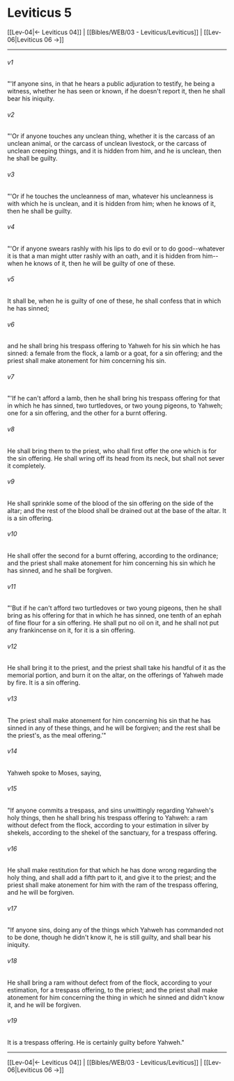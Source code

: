 # Leviticus 5

[[Lev-04|← Leviticus 04]] | [[Bibles/WEB/03 - Leviticus/Leviticus]] | [[Lev-06|Leviticus 06 →]]
***



###### v1 
"'If anyone sins, in that he hears a public adjuration to testify, he being a witness, whether he has seen or known, if he doesn't report it, then he shall bear his iniquity. 

###### v2 
"'Or if anyone touches any unclean thing, whether it is the carcass of an unclean animal, or the carcass of unclean livestock, or the carcass of unclean creeping things, and it is hidden from him, and he is unclean, then he shall be guilty. 

###### v3 
"'Or if he touches the uncleanness of man, whatever his uncleanness is with which he is unclean, and it is hidden from him; when he knows of it, then he shall be guilty. 

###### v4 
"'Or if anyone swears rashly with his lips to do evil or to do good--whatever it is that a man might utter rashly with an oath, and it is hidden from him--when he knows of it, then he will be guilty of one of these. 

###### v5 
It shall be, when he is guilty of one of these, he shall confess that in which he has sinned; 

###### v6 
and he shall bring his trespass offering to Yahweh for his sin which he has sinned: a female from the flock, a lamb or a goat, for a sin offering; and the priest shall make atonement for him concerning his sin. 

###### v7 
"'If he can't afford a lamb, then he shall bring his trespass offering for that in which he has sinned, two turtledoves, or two young pigeons, to Yahweh; one for a sin offering, and the other for a burnt offering. 

###### v8 
He shall bring them to the priest, who shall first offer the one which is for the sin offering. He shall wring off its head from its neck, but shall not sever it completely. 

###### v9 
He shall sprinkle some of the blood of the sin offering on the side of the altar; and the rest of the blood shall be drained out at the base of the altar. It is a sin offering. 

###### v10 
He shall offer the second for a burnt offering, according to the ordinance; and the priest shall make atonement for him concerning his sin which he has sinned, and he shall be forgiven. 

###### v11 
"'But if he can't afford two turtledoves or two young pigeons, then he shall bring as his offering for that in which he has sinned, one tenth of an ephah of fine flour for a sin offering. He shall put no oil on it, and he shall not put any frankincense on it, for it is a sin offering. 

###### v12 
He shall bring it to the priest, and the priest shall take his handful of it as the memorial portion, and burn it on the altar, on the offerings of Yahweh made by fire. It is a sin offering. 

###### v13 
The priest shall make atonement for him concerning his sin that he has sinned in any of these things, and he will be forgiven; and the rest shall be the priest's, as the meal offering.'" 

###### v14 
Yahweh spoke to Moses, saying, 

###### v15 
"If anyone commits a trespass, and sins unwittingly regarding Yahweh's holy things, then he shall bring his trespass offering to Yahweh: a ram without defect from the flock, according to your estimation in silver by shekels, according to the shekel of the sanctuary, for a trespass offering. 

###### v16 
He shall make restitution for that which he has done wrong regarding the holy thing, and shall add a fifth part to it, and give it to the priest; and the priest shall make atonement for him with the ram of the trespass offering, and he will be forgiven. 

###### v17 
"If anyone sins, doing any of the things which Yahweh has commanded not to be done, though he didn't know it, he is still guilty, and shall bear his iniquity. 

###### v18 
He shall bring a ram without defect from of the flock, according to your estimation, for a trespass offering, to the priest; and the priest shall make atonement for him concerning the thing in which he sinned and didn't know it, and he will be forgiven. 

###### v19 
It is a trespass offering. He is certainly guilty before Yahweh."

***
[[Lev-04|← Leviticus 04]] | [[Bibles/WEB/03 - Leviticus/Leviticus]] | [[Lev-06|Leviticus 06 →]]
